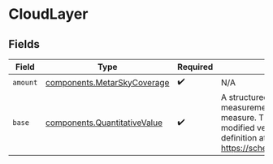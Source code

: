 # CloudLayer


## Fields

| Field                                                                                                                                                                                 | Type                                                                                                                                                                                  | Required                                                                                                                                                                              | Description                                                                                                                                                                           |
| ------------------------------------------------------------------------------------------------------------------------------------------------------------------------------------- | ------------------------------------------------------------------------------------------------------------------------------------------------------------------------------------- | ------------------------------------------------------------------------------------------------------------------------------------------------------------------------------------- | ------------------------------------------------------------------------------------------------------------------------------------------------------------------------------------- |
| `amount`                                                                                                                                                                              | [components.MetarSkyCoverage](../../models/components/metarskycoverage.md)                                                                                                            | :heavy_check_mark:                                                                                                                                                                    | N/A                                                                                                                                                                                   |
| `base`                                                                                                                                                                                | [components.QuantitativeValue](../../models/components/quantitativevalue.md)                                                                                                          | :heavy_check_mark:                                                                                                                                                                    | A structured value representing a measurement and its unit of measure. This object is a slighly modified version of the schema.org definition at https://schema.org/QuantitativeValue |